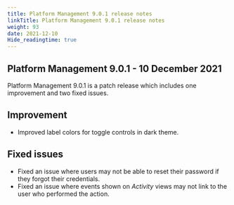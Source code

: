 ```yaml
---
title: Platform Management 9.0.1 release notes
linkTitle: Platform Management 9.0.1 release notes
weight: 93
date: 2021-12-10
Hide_readingtime: true
---
```


## Platform Management 9.0.1 - 10 December 2021

Platform Management 9.0.1 is a patch release which includes one improvement and two fixed issues.

## Improvement

* Improved label colors for toggle controls in dark theme.

## Fixed issues

* Fixed an issue where users may not be able to reset their password if they forgot their credentials.
* Fixed an issue where events shown on *Activity* views may not link to the user who performed the action.
